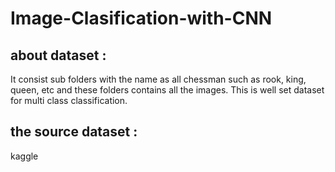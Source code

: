 # Image-Clasification-with-CNN

## about dataset :
It consist sub folders with the name as all chessman such as rook, king, queen, etc and these folders contains all the images.
This is well set dataset for multi class classification.

## the source dataset :
<link a href ="https://www.kaggle.com/niteshfre/chessman-image-dataset">kaggle</>
